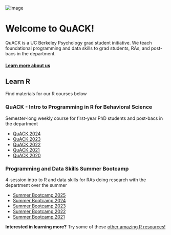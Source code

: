 
![image](code.jpeg)

# Welcome to QuACK!
QuACK is a UC Berkeley Psychology grad student initiative. We teach foundational programming and data skills to grad students, RAs, and post-bacs in the department.

#### [Learn more about us](https://ucb-psychology-quack.github.io/site/about/about)

## Learn R
Find materials for our R courses below

### QuACK - Intro to Programming in R for Behavioral Science
Semester-long weekly course for first-year PhD students and post-bacs in the department 

* [QuACK 2024](https://ucb-psychology-quack.github.io/site/QuACK2024/QuACK2024) 
* [QuACK 2023](https://ucb-psychology-quack.github.io/site/QuACK2023/QuACK2023)  
* [QuACK 2022](https://ucb-psychology-quack.github.io/site/QuACK2022/Quack2022)  
* [QuACK 2021](https://ucb-psychology-quack.github.io/site/QuACK2021/Quack2021)  
* [QuACK 2020](https://ucb-psychology-quack.github.io/site/QuACK2020/QuACK_2020)  
  
### Programming and Data Skills Summer Bootcamp
4-session intro to R and data skills for RAs doing research with the department over the summer
* [Summer Bootcamp 2025](https://ucb-psychology-quack.github.io/site/Bootcamp_2025/bootcamp2024)
* [Summer Bootcamp 2024](https://ucb-psychology-quack.github.io/site/Bootcamp_2024/bootcamp2024) 
* [Summer Bootcamp 2023](https://ucb-psychology-quack.github.io/site/Bootcamp_2023/bootcamp2023)
* [Summer Bootcamp 2022](https://ucb-psychology-quack.github.io/site/Bootcamp_2022/bootcamp2022)  
* [Summer Bootcamp 2021](https://ucb-psychology-quack.github.io/site/Bootcamp_2021/bootcamp)

  
    
    
    
**Interested in learning more?** Try some of these [other amazing R resources!](https://ucb-psychology-quack.github.io/site/resources/r-resources) 
